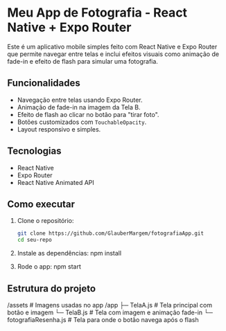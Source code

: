 # Meu App de Fotografia - React Native + Expo Router

Este é um aplicativo mobile simples feito com React Native e Expo Router que permite navegar entre telas e inclui efeitos visuais como animação de fade-in e efeito de flash para simular uma fotografia.

## Funcionalidades

- Navegação entre telas usando Expo Router.
- Animação de fade-in na imagem da Tela B.
- Efeito de flash ao clicar no botão para "tirar foto".
- Botões customizados com `TouchableOpacity`.
- Layout responsivo e simples.

## Tecnologias

- React Native
- Expo Router
- React Native Animated API

## Como executar

1. Clone o repositório:
   ```bash
   git clone https://github.com/GlauberMargem/fotografiaApp.git
   cd seu-repo

2. Instale as dependências:
   npm install

3. Rode o app:
   npm start

## Estrutura do projeto
/assets           # Imagens usadas no app
/app
  ├─ TelaA.js     # Tela principal com botão e imagem
  └─ TelaB.js     # Tela com imagem e animação fade-in
  └─ fotografiaResenha.js # Tela para onde o botão navega após o flash
